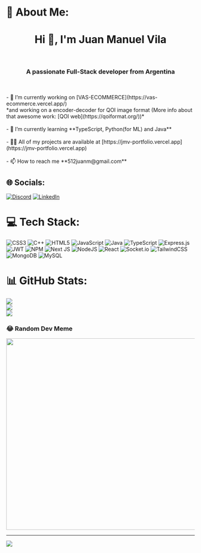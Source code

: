 # 💫 About Me:
<h1 align="center">Hi 👋, I'm Juan Manuel Vila</h1><br>
<h3 align="center">A passionate Full-Stack developer from Argentina</h3><br><br>
- 🔭 I’m currently working on [VAS-ECOMMERCE](https://vas-ecommerce.vercel.app/) <br>*and working on a encoder-decoder for QOI image format (More info about that awesome work: [QOI web](https://qoiformat.org/))* <br><br>
- 🌱 I’m currently learning **TypeScript, Python(for ML) and Java**<br><br>
- 👨‍💻 All of my projects are available at [https://jmv-portfolio.vercel.app](https://jmv-portfolio.vercel.app) <br><br>
- 📫 How to reach me **512juanm@gmail.com**


## 🌐 Socials:
[![Discord](https://img.shields.io/badge/Discord-%237289DA.svg?logo=discord&logoColor=white)](htttps://discord.gg/juanm512#5622.) [![LinkedIn](https://img.shields.io/badge/LinkedIn-%230077B5.svg?logo=linkedin&logoColor=white)](https://linkedin.com/in/juanmanuelvila) 

# 💻 Tech Stack:
![CSS3](https://img.shields.io/badge/css3-%231572B6.svg?style=for-the-badge&logo=css3&logoColor=white) ![C++](https://img.shields.io/badge/c++-%2300599C.svg?style=for-the-badge&logo=c%2B%2B&logoColor=white) ![HTML5](https://img.shields.io/badge/html5-%23E34F26.svg?style=for-the-badge&logo=html5&logoColor=white) ![JavaScript](https://img.shields.io/badge/javascript-%23323330.svg?style=for-the-badge&logo=javascript&logoColor=%23F7DF1E) ![Java](https://img.shields.io/badge/java-%23ED8B00.svg?style=for-the-badge&logo=java&logoColor=white) ![TypeScript](https://img.shields.io/badge/typescript-%23007ACC.svg?style=for-the-badge&logo=typescript&logoColor=white) ![Express.js](https://img.shields.io/badge/express.js-%23404d59.svg?style=for-the-badge&logo=express&logoColor=%2361DAFB) ![JWT](https://img.shields.io/badge/JWT-black?style=for-the-badge&logo=JSON%20web%20tokens) ![NPM](https://img.shields.io/badge/NPM-%23000000.svg?style=for-the-badge&logo=npm&logoColor=white) ![Next JS](https://img.shields.io/badge/Next-black?style=for-the-badge&logo=next.js&logoColor=white) ![NodeJS](https://img.shields.io/badge/node.js-6DA55F?style=for-the-badge&logo=node.js&logoColor=white) ![React](https://img.shields.io/badge/react-%2320232a.svg?style=for-the-badge&logo=react&logoColor=%2361DAFB) ![Socket.io](https://img.shields.io/badge/Socket.io-black?style=for-the-badge&logo=socket.io&badgeColor=010101) ![TailwindCSS](https://img.shields.io/badge/tailwindcss-%2338B2AC.svg?style=for-the-badge&logo=tailwind-css&logoColor=white) ![MongoDB](https://img.shields.io/badge/MongoDB-%234ea94b.svg?style=for-the-badge&logo=mongodb&logoColor=white) ![MySQL](https://img.shields.io/badge/mysql-%2300f.svg?style=for-the-badge&logo=mysql&logoColor=white)
# 📊 GitHub Stats:
![](https://github-readme-stats.vercel.app/api?username=Juanm512&theme=dark&hide_border=false&include_all_commits=true&count_private=true)<br/>
![](https://github-readme-streak-stats.herokuapp.com/?user=Juanm512&theme=dark&hide_border=false)<br/>
![](https://github-readme-stats.vercel.app/api/top-langs/?username=Juanm512&theme=dark&hide_border=false&include_all_commits=true&count_private=true&layout=compact)

### 😂 Random Dev Meme
<img src="https://random-memer.herokuapp.com/" width="512px"/>

---
[![](https://visitcount.itsvg.in/api?id=Juanm512&icon=0&color=0)](https://visitcount.itsvg.in)
